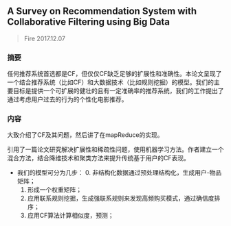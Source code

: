 ## A Survey on Recommendation System with Collaborative Filtering using Big Data
> Fire 2017.12.07

### 摘要
任何推荐系统首选都是CF，但仅仅CF缺乏足够的扩展性和准确性。本论文呈现了一个结合推荐系统（比如CF）和大数据技术（比如规则挖掘）的模型。我们的主要目标是提供一个可扩展的健壮的且有一定准确率的推荐系统，我们的工作提出了通过考虑用户过去的行为的个性化电影推荐。

### 内容
大致介绍了CF及其问题，然后讲了在mapReduce的实现。

引用了一篇论文研究解决扩展性和稀疏性问题，使用机器学习方法。作者建立一个混合方法，结合降维技术和聚类方法来提升传统基于用户的CF表现。

* 我们的模型可分为几步：
	0. 非结构化数据通过预处理结构化，生成用户-物品矩阵；
	1. 形成一个权重矩阵；
	2. 应用联系规则挖掘，生成强联系规则来发现高频购买模式，通过确信度排序；
	3. 应用CF算法计算相似度，预测；
